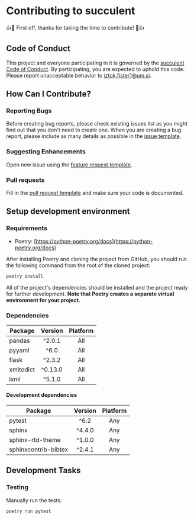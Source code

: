 # Contributing to succulent
:+1::tada: First off, thanks for taking the time to contribute! :tada::+1:

## Code of Conduct
This project and everyone participating in it is governed by the [succulent Code of Conduct](CODE_OF_CONDUCT.md). By participating, you are expected to uphold this code. Please report unacceptable behavior to [iztok.fister1@um.si](mailto:iztok.fister1@um.si).

## How Can I Contribute?

### Reporting Bugs
Before creating bug reports, please check existing issues list as you might find out that you don't need to create one. When you are creating a bug report, please include as many details as possible in the [issue template](.github/templates/ISSUE_TEMPLATE.md).

### Suggesting Enhancements

Open new issue using the [feature request template](.github/templates/FEATURE_REQUEST.md).

### Pull requests

Fill in the [pull request template](.github/templates/PULL_REQUEST.md) and make sure your code is documented.

## Setup development environment

### Requirements

* Poetry: [https://python-poetry.org/docs](https://python-poetry.org/docs)

After installing Poetry and cloning the project from GitHub, you should run the following command from the root of the cloned project:

```sh
poetry install
```

All of the project's dependencies should be installed and the project ready for further development. **Note that Poetry creates a separate virtual environment for your project.**

### Dependencies

| Package   | Version | Platform |
|-----------|:-------:|:--------:|
| pandas    | ^2.0.1  |   All    |
| pyyaml    | ^6.0    |   All    |
| flask     | ^2.3.2  |   All    |
| xmltodict | ^0.13.0 |   All    |
| lxml      | ^5.1.0  |   All    |

#### Development dependencies

| Package              | Version  | Platform |
|----------------------|:--------:|:--------:|
| pytest               | ^6.2     |   Any    |
| sphinx               | ^4.4.0   |   Any    |
| sphinx-rtd-theme     | ^1.0.0   |   Any    |
| sphinxcontrib-bibtex | ^2.4.1   |   Any    |

## Development Tasks

### Testing

Manually run the tests:

```sh
poetry run pytest
```
